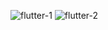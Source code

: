 
![flutter-1](https://github.com/KromSanya/flutter_laboratory/assets/135069778/2d515e1e-3636-45ea-ad13-098ab8abd756)
![flutter-2](https://github.com/KromSanya/flutter_laboratory/assets/135069778/ffa5bd65-2719-4cee-a3aa-3fb44123e5ff)
